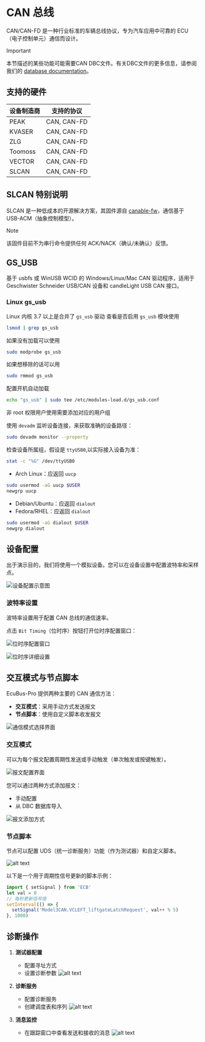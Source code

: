 # CAN 总线

CAN/CAN-FD 是一种行业标准的车辆总线协议，专为汽车应用中可靠的 ECU（电子控制单元）通信而设计。

> [!IMPORTANT]
> 本节描述的某些功能可能需要CAN DBC文件。有关DBC文件的更多信息，请参阅我们的 [database documentation](../dbc)。

## 支持的硬件

| 设备制造商 | 支持的协议 |
| ------- | ----------- |
| PEAK    | CAN, CAN-FD |
| KVASER  | CAN, CAN-FD |
| ZLG     | CAN, CAN-FD |
| Toomoss | CAN, CAN-FD |
| VECTOR  | CAN, CAN-FD |
| SLCAN   | CAN, CAN-FD |

## SLCAN 特别说明

SLCAN 是一种低成本的开源解决方案，其固件源自 [canable-fw](https://github.com/normaldotcom/canable-fw)，通信基于 USB-ACM（抽象控制模型）。

> [!NOTE]
> 该固件目前不为串行命令提供任何 ACK/NACK（确认/未确认）反馈。

## GS_USB

基于 usbfs 或 WinUSB WCID 的 Windows/Linux/Mac CAN 驱动程序，适用于 Geschwister Schneider USB/CAN 设备和 candleLight USB CAN 接口。

### Linux gs_usb

Linux 内核 3.7 以上是合并了 `gs_usb` 驱动
查看是否启用 `gs_usb` 模块使用 

```bash
lsmod | grep gs_usb
``` 

如果没有加载可以使用 

```bash
sudo modprobe gs_usb
```

如果想移除的话可以用 

```bash
sudo rmmod gs_usb
``` 

配置开机自动加载

```bash
echo "gs_usb" | sudo tee /etc/modules-load.d/gs_usb.conf
```

非 root 权限用户使用需要添加对应的用户组

使用 `devadm` 监听设备连接，来获取准确的设备路径：

```bash
sudo devadm monitor --property
```

检查设备所属组，假设是 `ttyUSB0`,以实际接入设备为准：

```bash
stat -c "%G" /dev/ttyUSB0
```

- Arch Linux：应返回 `uucp`

```bash
sudo usermod -aG uucp $USER
newgrp uucp
```

- Debian/Ubuntu：应返回 `dialout`
- Fedora/RHEL：应返回 `dialout`

```bash
sudo usermod -aG dialout $USER
newgrp dialout
```

## 设备配置

出于演示目的，我们将使用一个模拟设备。您可以在设备设置中配置波特率和采样点。

![设备配置示意图](image.png)

### 波特率设置

波特率设置用于配置 CAN 总线的通信速率。

点击 `Bit Timing`（位时序）按钮打开位时序配置窗口：

![位时序配置窗口](image-8.png)

![位时序详细设置](image-9.png)

## 交互模式与节点脚本

EcuBus-Pro 提供两种主要的 CAN 通信方法：

- **交互模式**：采用手动方式发送报文
- **节点脚本**：使用自定义脚本收发报文

![通信模式选择界面](image-1.png)

### 交互模式

可以为每个报文配置周期性发送或手动触发（单次触发或按键触发）。

![报文配置界面](image-2.png)

您可以通过两种方式添加报文：

- 手动配置
- 从 DBC 数据库导入

![报文添加方式](image-3.png)

### 节点脚本

节点可以配置 UDS（统一诊断服务）功能（作为测试器）和自定义脚本。

![alt text](image-4.png)

以下是一个用于周期性信号更新的脚本示例：

```typescript
import { setSignal } from 'ECB'
let val = 0
// 每秒更新信号值
setInterval(() => {
  setSignal('Model3CAN.VCLEFT_liftgateLatchRequest', val++ % 5)
}, 1000)
```

## 诊断操作

1. **测试器配置**

   - 配置寻址方式
   - 设置诊断参数
       ![alt text](image-5.png)

2. **诊断服务**

   - 配置诊断服务
   - 创建调度表和序列
    ![alt text](image-6.png)

3. **消息监控**
   - 在跟踪窗口中查看发送和接收的消息
     ![alt text](image-7.png)
